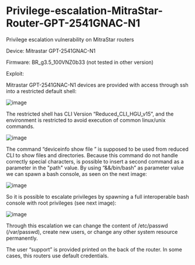 # Privilege-escalation-MitraStar-Router-GPT-2541GNAC-N1
Privilege escalation vulnerability on MitraStar routers

Device: Mitrastar GPT-2541GNAC-N1

Firmware: BR_g3.5_100VNZ0b33 (not tested in other version)


Exploit: 

Mitrastar GPT-2541GNAC-N1 devices are provided with access through ssh into a restricted default shell:

![image](https://user-images.githubusercontent.com/90664730/135199877-45d8965a-5068-4cc5-ac26-6d600039932f.png)


The restricted shell has CLI Version “Reduced_CLI_HGU_v15”, and the environment is restricted to avoid execution of common linux/unix commands.

![image](https://user-images.githubusercontent.com/90664730/135199655-c22019d8-a417-471d-baa6-3780599548cc.png)

The command “deviceinfo show file <path>” is supposed to be used from reduced CLI to show files and directories. Because this command do not handle correctly special characters, is possible to insert a second command as a parameter in the "path" value. By using “&&/bin/bash” as parameter value we can spawn a bash console, as seen on the next image:

![image](https://user-images.githubusercontent.com/90664730/135199703-c8b56776-f413-4ad4-ac45-9f94b0d39d70.png)


So it is possible to escalate privileges by spawning a full interoperable bash console with root privileges (see next image):

![image](https://user-images.githubusercontent.com/90664730/135199738-2e009197-fce1-4ee3-9513-07c711c3a67f.png)


Through this escalation we can change the content of /etc/passwd (/var/passwd), create new users, or change any other system resource permanently.

The user “support” is provided printed on the back of the router. In some cases, this routers use default credentials.




